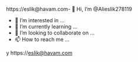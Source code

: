 https://eslik@havam.com- 👋 Hi, I’m @Alieslik278119
- 👀 I’m interested in ...
- 🌱 I’m currently learning ...
- 💞️ I’m looking to collaborate on ...
- 📫 How to reach me ...

<!---
Alieslik278119/Alieslik278119 is a ✨ special ✨ repository because its `README.md` (this file) appears on your GitHub profile.
You can click the Preview link to take a look at your changes.
--->
y
https://eslik@havam.com
